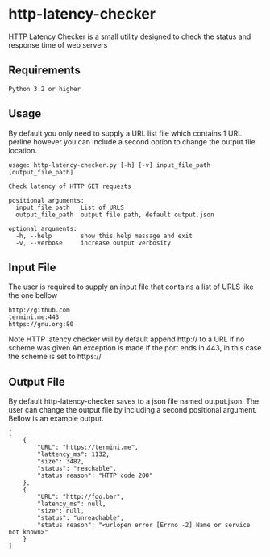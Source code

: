 # http-latency-checker
HTTP Latency Checker is a small utility designed to check the status and response time of web servers

## Requirements
	Python 3.2 or higher 

## Usage

By default you only need to supply a URL list file which contains 1 URL perline however you can include a second option to change the output file location.  

```
usage: http-latency-checker.py [-h] [-v] input_file_path [output_file_path]

Check latency of HTTP GET requests

positional arguments:
  input_file_path   List of URLS
  output_file_path  output file path, default output.json

optional arguments:
  -h, --help        show this help message and exit
  -v, --verbose     increase output verbosity
```

## Input File

The user is required to supply an input file that contains a list of URLS like the one bellow

```
http://github.com
termini.me:443
https://gnu.org:80
```

Note HTTP latency checker will by default append http:// to a URL if no scheme was given
An exception is made if the port ends in 443, in this case the scheme is set to https://

## Output File

By default http-latency-checker saves to a json file named output.json. The user can change the output file by including a second positional argument.  Bellow is an example output. 

```
[
    {
        "URL": "https://termini.me",
        "lattency_ms": 1132,
        "size": 3482,
        "status": "reachable",
        "status reason": "HTTP code 200"
    },   
    {
        "URL": "http://foo.bar",
        "latency_ms": null,
        "size": null,
        "status": "unreachable",
        "status reason": "<urlopen error [Errno -2] Name or service not known>"
    }
]
```
